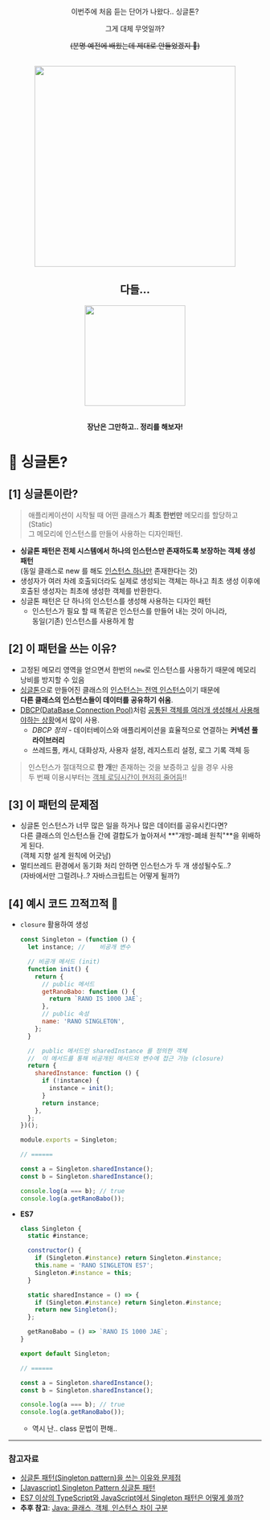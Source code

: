 <div>
    <center>
        <br/>
        <p>이번주에 처음 듣는 단어가 나왔다..  싱글톤?</p>
        <p>그게 대체 무엇일까?</h3>
        <p><del>(분명 예전에 배웠는데 제대로 안들었겠지 🤪)</del></p>
        <br/>
    </center>
    <div>
        <center>
            <img src="https://user-images.githubusercontent.com/33610315/128531560-82670502-b1f4-4bb7-9e61-ab2864d6885e.png" width=400/>
            <h2>다들...</h2>
            <img src="https://user-images.githubusercontent.com/33610315/128532568-9f97aaef-c9df-4b9c-9fa7-af39758ebcfa.png" width=200/>
            <br/><br/>
            <p>
                <strong>장난은 그만하고.. 정리를 해보자!</strong>
            </p>
        </center>
    </div>
</div>


# 🤔 싱글톤?

## **[1]** 싱글톤이란?

> 애플리케이션이 시작될 때 어떤 클래스가 **최초 한번만** 메모리를 할당하고(Static)  
> 그 메모리에 인스턴스를 만들어 사용하는 디자인패턴.

- **싱글톤 패턴은 전체 시스템에서 하나의 인스턴스만 존재하도록 보장하는 객체 생성패턴**  
   (동일 클래스로 new 를 해도 <u>인스턴스 하나만</u> 존재한다는 것)
- 생성자가 여러 차례 호출되더라도 실제로 생성되는 객체는 하나고 최초 생성 이후에  
  호출된 생성자는 최초에 생성한 객체를 반환한다.
- 싱글톤 패턴은 단 하나의 인스턴스를 생성해 사용하는 디자인 패턴
  - 인스턴스가 필요 할 때 똑같은 인스턴스를 만들어 내는 것이 아니라,  
     동일(기존) 인스턴스를 사용하게 함

## **[2]** 이 패턴을 쓰는 이유?

- 고정된 메모리 영역을 얻으면서 한번의 `new`로 인스턴스를 사용하기 때문에 메모리 낭비를 방지할 수 있음
- <u>싱글톤</u>으로 만들어진 클래스의 <u>인스턴스는 전역 인스턴스</u>이기 때문에  
   **다른 클래스의 인스턴스들이 데이터를 공유하기 쉬움**.
- [DBCP(DataBase Connection Pool)](https://blue-mina.tistory.com/19)처럼 <u>공통된 객체를 여러개 생성해서 사용해야하는 상황</u>에서 많이 사용.
  - _DBCP 정의_ - 데이터베이스와 애플리케이션을 효율적으로 연결하는 **커넥션 풀 라이브러리**
  - 쓰레드풀, 캐시, 대화상자, 사용자 설정, 레지스트리 설정, 로그 기록 객체 등

> 인스턴스가 절대적으로 **한 개**만 존재하는 것을 보증하고 싶을 경우 사용  
> 두 번째 이용시부터는 <u>객체 로딩시간이 현저히 줄어듬</u>!!

## **[3]** 이 패턴의 문제점

- 싱글톤 인스턴스가 너무 많은 일을 하거나 많은 데이터를 공유시킨다면?  
  다른 클래스의 인스턴스들 간에 결합도가 높아져서 **"개방-폐쇄 원칙"**을 위배하게 된다.  
  (객체 지향 설계 원칙에 어긋남)
- 멀티쓰레드 환경에서 동기화 처리 안하면 인스턴스가 두 개 생성될수도..?  
  (자바에서만 그럴려나..? 자바스크립트는 어떻게 될까?)

## **[4]** 예시 코드 끄적끄적 🤪

- `closure` 활용하여 생성

  ```javascript
  const Singleton = (function () {
    let instance; //	비공개 변수

    // 비공개 메서드 (init)
    function init() {
      return {
        // public 메서드
        getRanoBabo: function () {
          return `RANO IS 1000 JAE`;
        },
        // public 속성
        name: 'RANO SINGLETON',
      };
    }

    //  public 메서드인 sharedInstance 를 정의한 객체
    //	이 메서드를 통해 비공개된 메서드와 변수에 접근 가능 (closure)
    return {
      sharedInstance: function () {
        if (!instance) {
          instance = init();
        }
        return instance;
      },
    };
  })();

  module.exports = Singleton;

  // ======

  const a = Singleton.sharedInstance();
  const b = Singleton.sharedInstance();

  console.log(a === b); // true
  console.log(a.getRanoBabo());
  ```

- **ES7**

  ```javascript
  class Singleton {
    static #instance;

    constructor() {
      if (Singleton.#instance) return Singleton.#instance;
      this.name = 'RANO SINGLETON ES7';
      Singleton.#instance = this;
    }

    static sharedInstance = () => {
      if (Singleton.#instance) return Singleton.#instance;
      return new Singleton();
    };

    getRanoBabo = () => `RANO IS 1000 JAE`;
  }

  export default Singleton;

  // ======

  const a = Singleton.sharedInstance();
  const b = Singleton.sharedInstance();

  console.log(a === b); // true
  console.log(a.getRanoBabo());
  ```

  - 역시 난.. class 문법이 편해..

---

### 참고자료

- [싱글톤 패턴(Singleton pattern)을 쓰는 이유와 문제점](https://jeong-pro.tistory.com/86)
- [[Javascript] Singleton Pattern 싱글톤 패턴](https://heecheolman.tistory.com/40)
- [ES7 이상의 TypeScript와 JavaScript에서 Singleton 패턴은 어떻게 쓸까?](https://techbless.github.io/2020/06/09/ES7-이상의-TypeScript와-JavaScript에서-Singleton-패턴은-어떻게-쓸까/)
- **추후 참고**: [Java: 클래스, 객체, 인스턴스 차이 구분](https://blog.naver.com/good_ray/222069343755)
